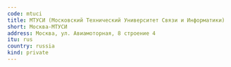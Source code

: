 ```yaml
---
code: mtuci
title: МТУСИ (Московский Технический Университет Связи и Информатики)
short: Москва-МТУСИ
address: Москва, ул. Авиамоторная, 8 строение 4
itu: rus
country: russia
kind: private
---
```

